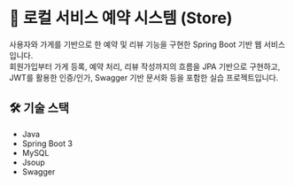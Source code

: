 # 🏪 로컬 서비스 예약 시스템 (Store)

사용자와 가게를 기반으로 한 예약 및 리뷰 기능을 구현한 Spring Boot 기반 웹 서비스입니다.  
회원가입부터 가게 등록, 예약 처리, 리뷰 작성까지의 흐름을 JPA 기반으로 구현하고,  
JWT를 활용한 인증/인가, Swagger 기반 문서화 등을 포함한 실습 프로젝트입니다.

## 🛠 기술 스택

- Java
- Spring Boot 3
- MySQL  
- Jsoup  
- Swagger
